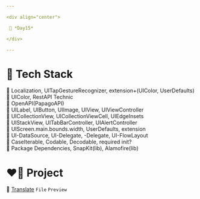 ```yaml
---

<div align="center">

 💚 *Day15*

</div>

---
```


# 🤖 Tech Stack
🍏 Localization, UITapGestureRecognizer, extension+(UIColor, UserDefaults)  
🍏 UIColor, RestAPI Technic  
🍏 OpenAPI(PapagoAPI)  
🍎 UILabel, UIButton, UIImage, UIView, UIViewController  
🍎 UICollectionView, UICollectionViewCell, UIEdgeInsets  
🍎 UIStackView, UITabBarController, UIAlertController  
🍎 UIScreen.main.bounds.width, UserDefaults, extension  
🍎 UI-DataSource, UI-Delegate, -Delegate, UI-FlowLayout  
🍎 CaseIterable, Codable, Decodable, required init?  
🍎 Package Dependencies, SnapKit(lib), Alamofire(lib)  

# ❤️‍🔥 Project
📂 [Translate](https://github.com/DCherish/iOS_N_Swift/tree/main/Day15/Translate) `File` `Preview`  